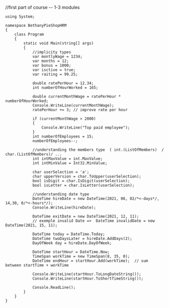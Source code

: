 //first part of course -- 1-3 modules

    using System;

    namespace BethanyPieShopHRM
    {
        class Program
        {
            static void Main(string[] args)
            {
                //implicity types
                var montlyWage = 1234;
                var months = 12;
                var bonus = 1000;
                var isctive = true;
                var raiting = 99.25;

                double ratePerHour = 12.34;
                int numberOfHourWorked = 165;

                double currentMonthWage = ratePerHour * numberOfHourWorked;
                Console.WriteLine(currentMonthWage);
                ratePerHour += 3; // improve rate per hour

                if (currentMonthWage > 2000)
                {
                    Console.WriteLine("Top paid employee");
                }
                int numberOfEmployees = 15;
                numberOfEmployees--;

                //understanding the members type  ( int.(ListOfMembers)  / char.(ListOfMembers)/ ...
                int intMaxValue = int.MaxValue;
                int intMinValue = Int32.MinValue;

                char userSelection = 'a';
                char upperVersion = char.ToUpper(userSelection);
                bool isDigit = char.IsDigit(userSelection);
                bool isLetter = char.IsLetter(userSelection);

                //understanding date type
                DateTime hireDate = new DateTime(2021, 06, 02/*<-days*/, 14,30, 0/*<-hours*/);
                Console.WriteLine(hireDate);

                DateTime exitDate = new DateTime(2021, 12, 11);
                // exemple invalid Date =>  DateTime invalidDate = new DateTime(2021, 15, 11);

                DateTime today = DateTime.Today;
                DateTime twoDaysLater = hireDate.AddDays(2);
                DayOfWeek day = hireDate.DayOfWeek;

                DateTime startHour = DateTime.Now;
                TimeSpan workTime = new TimeSpan(8, 35, 0);
                DateTime endHour = startHour.Add(workTime);  // sum between startTime + workTime

                Console.WriteLine(startHour.ToLongDateString());
                Console.WriteLine(startHour.ToShortTimeString());

                Console.ReadLine();
            }
        }
    }

